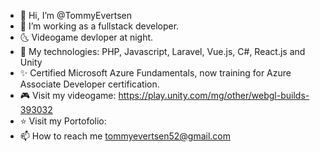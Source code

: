 - 👋 Hi, I’m @TommyEvertsen
- 👀 I’m working as a fullstack developer.
- 🌜 Videogame devloper at night.
- 🌱 My technologies: PHP, Javascript, Laravel, Vue.js, C#, React.js and Unity
- ✨ Certified Microsoft Azure Fundamentals, now training for Azure Associate Developer certification.
- 🎮 Visit my videogame: https://play.unity.com/mg/other/webgl-builds-393032
- ⭐ Visit my Portofolio: 
- 📫 How to reach me tommyevertsen52@gmail.com

<!---
TommyEvertsen/TommyEvertsen is a ✨ special ✨ repository because its `README.md` (this file) appears on your GitHub profile.
You can click the Preview link to take a look at your changes.
--->
